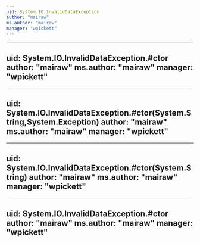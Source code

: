 ```yaml
---
uid: System.IO.InvalidDataException
author: "mairaw"
ms.author: "mairaw"
manager: "wpickett"
---
```


---
uid: System.IO.InvalidDataException.#ctor
author: "mairaw"
ms.author: "mairaw"
manager: "wpickett"
---

---
uid: System.IO.InvalidDataException.#ctor(System.String,System.Exception)
author: "mairaw"
ms.author: "mairaw"
manager: "wpickett"
---

---
uid: System.IO.InvalidDataException.#ctor(System.String)
author: "mairaw"
ms.author: "mairaw"
manager: "wpickett"
---

---
uid: System.IO.InvalidDataException.#ctor
author: "mairaw"
ms.author: "mairaw"
manager: "wpickett"
---
